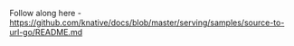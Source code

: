 

Follow along here - https://github.com/knative/docs/blob/master/serving/samples/source-to-url-go/README.md

